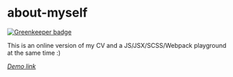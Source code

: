 # about-myself

[![Greenkeeper badge](https://badges.greenkeeper.io/AlexeyPopovUA/about-myself.svg)](https://greenkeeper.io/)

This is an online version of my CV and a JS/JSX/SCSS/Webpack playground at the same time :)

[*Demo link*](https://alexeypopovua.github.io/about-myself/)
